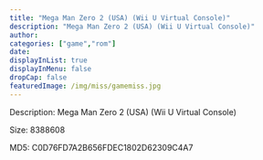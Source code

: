 ```yaml
---
title: "Mega Man Zero 2 (USA) (Wii U Virtual Console)"
description: "Mega Man Zero 2 (USA) (Wii U Virtual Console)"
author: 
categories: ["game","rom"]
date: 
displayInList: true
displayInMenu: false
dropCap: false
featuredImage: /img/miss/gamemiss.jpg
---
```


Description: Mega Man Zero 2 (USA) (Wii U Virtual Console)

Size: 8388608

MD5: C0D76FD7A2B656FDEC1802D62309C4A7

